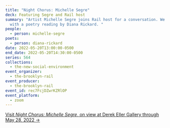 ```yaml
---
title: "Night Chorus: Michelle Segre"
deck: Featuring Segre and Rail host
summary: "Artist Michelle Segre joins Rail host for a conversation. We conclude
  with a poetry reading by Diana Rickard. "
people:
  - person: michelle-segre
poets:
  - person: diana-rickard
date: 2022-05-20T13:00:00-0500
end_date: 2022-05-20T14:30:00-0500
series: 564
collections:
  - the-new-social-environment
event_organizer:
  - the-brooklyn-rail
event_producer:
  - the-brooklyn-rail
event_id: rec7FcjDZwrKZRlOP
event_platform:
  - zoom
---
```

[Visit *Night Chorus: Michelle Segre*, on view at Derek Eller Gallery through May 28, 2022 →](https://www.derekeller.com/exhibitions/michelle-segre8)